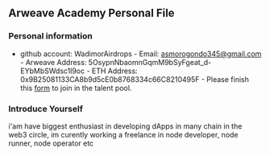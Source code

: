 ## Arweave Academy Personal File
### Personal information
- github account: WadimorAirdrops - Email: asmorogondo345@gmail.com - Arweave 
Address: 5OsypnNbaomnGqmM9bSyFgeat_d-EYbMbSWdsc1l9oc - ETH Address: 
0x9B25081133CA8b9d5cE0b8768334c66C8210495F - Please finish this 
[form](https://docs.google.com/forms/d/e/1FAIpQLSfWA5fIIcBgmRppm3jNz5vmf9Mai_QMVil-2pO4r7YKn_Zhtw/viewform?usp=sf_link) 
to join in the talent pool.
### Introduce Yourself
 i'am have biggest enthusiast in developing dApps in many chain in the web3 circle, im curently working a freelance in node developer, node runner, node operator etc
